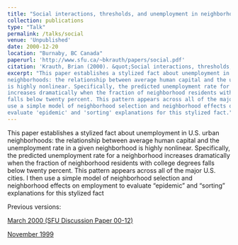 ```yaml
---
title: "Social interactions, thresholds, and unemployment in neighborhoods"
collection: publications
type: "Talk"
permalink: /talks/social
venue: 'Unpublished'
date: 2000-12-20
location: "Burnaby, BC Canada"
paperurl: 'http://www.sfu.ca/~bkrauth/papers/social.pdf'
citation: 'Krauth, Brian (2000). &quot;Social interactions, thresholds, and unemployment in neighborhoods.&quot; <i>Working paper</i>.'
excerpt: "This paper establishes a stylized fact about unemployment in U.S. urban 
neighborhoods: the relationship between average human capital and the unemployment rate in a given neighborhood
is highly nonlinear. Specifically, the predicted unemployment rate for a neighborhood
increases dramatically when the fraction of neighborhood residents with college degrees
falls below twenty percent. This pattern appears across all of the major U.S. cities. I then
use a simple model of neighborhood selection and neighborhood effects on employment to
evaluate 'epidemic' and 'sorting' explanations for this stylized fact."
---
```


This paper establishes a stylized fact about unemployment in U.S. urban neighborhoods:
the relationship between average human capital and the unemployment rate in a given neighborhood
is highly nonlinear. Specifically, the predicted unemployment rate for a neighborhood
increases dramatically when the fraction of neighborhood residents with college degrees
falls below twenty percent. This pattern appears across all of the major U.S. cities. I then
use a simple model of neighborhood selection and neighborhood effects on employment to
evaluate “epidemic” and “sorting” explanations for this stylized fact

Previous versions:

[March 2000 (SFU Discussion Paper 00-12)](http://www.sfu.ca/econ-research/RePEc/sfu/sfudps/dp00-12.pdf)

[November 1999](https://core.ac.uk/download/pdf/7354876.pdf)


